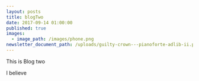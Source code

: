 ```yaml
---
layout: posts
title: blogTwo
date: 2017-09-14 01:00:00
published: true
images:
  - image_path: /images/phone.png
newsletter_document_path: /uploads/guilty-crown---pianoforte-adlib-ii.pdf
---
```



This is Blog two

I believe